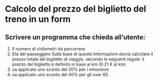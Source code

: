 Calcolo del prezzo del biglietto del treno in un form
===
## Scrivere un programma che chieda all’utente:
1. Il numero di chilometri da percorrere
1. Età del passeggero Sulla base di queste informazioni dovrà calcolare il prezzo totale del biglietto di viaggio, secondo le seguenti regole: il prezzo del biglietto è definito in base ai km (0.21 € al km)
1. va applicato uno sconto del 20% per i minorenni
1. va applicato uno sconto del 40% per gli over 65.